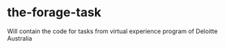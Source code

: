 # the-forage-task
Will contain the code for tasks from virtual experience program of 
Deloitte Australia 

